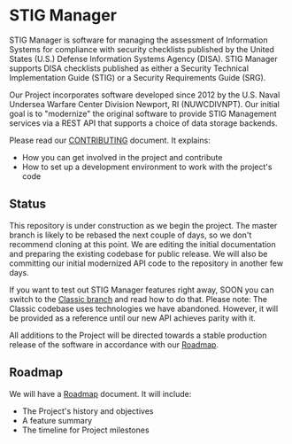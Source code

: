 # STIG Manager

STIG Manager is software for managing the assessment of Information Systems for compliance with security checklists published by the United States (U.S.) Defense Information Systems Agency (DISA). STIG Manager supports DISA checklists published as either a Security Technical Implementation Guide (STIG) or a Security Requirements Guide (SRG).

Our Project incorporates software developed since 2012 by the U.S. Naval Undersea Warfare Center Division Newport, RI (NUWCDIVNPT). Our initial goal is to "modernize" the original software to provide STIG Management services via a REST API that supports a choice of data storage backends.  

Please read our [CONTRIBUTING](CONTRIBUTING.md) document. It explains:
- How you can get involved in the project and contribute
- How to set up a development environment to work with the project's code 

## Status

This repository is under construction as we begin the project. The master branch is likely to be rebased the next couple of days, so we don't recommend cloning at this point. We are editing the initial documentation and preparing the existing codebase for public release. We will also be committing our initial modernized API code to the repository in another few days.

If you want to test out STIG Manager features right away, SOON you can switch to the [Classic branch](https://github.com/NUWCDIVNPT/stig-manager/tree/classic) and read how to do that. Please note: The Classic codebase uses technologies we have abandoned. However, it will be provided as a reference until our new API achieves parity with it.

All additions to the Project will be directed towards a stable production release of the software in accordance with our [Roadmap](docs/roadmap.md).

## Roadmap

We will have a [Roadmap](docs/roadmap.md) document. It will include:
- The Project's history and objectives
- A feature summary
- The timeline for Project milestones
